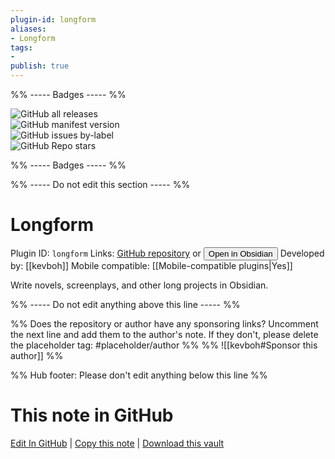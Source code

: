 ```yaml
---
plugin-id: longform
aliases:
- Longform
tags: 
- 
publish: true
---
```


%% ----- Badges ----- %%

![GitHub all releases](https://img.shields.io/github/downloads/kevboh/longform/total?color=573E7A&logo=github&style=for-the-badge)   
![GitHub manifest version](https://img.shields.io/github/manifest-json/v/kevboh/longform?color=573E7A&logo=github&style=for-the-badge)   
![GitHub issues by-label](https://img.shields.io/github/issues/kevboh/longform/help%20wanted?color=573E7A&logo=github&style=for-the-badge)   
![GitHub Repo stars](https://img.shields.io/github/stars/kevboh/longform?color=573E7A&logo=github&style=for-the-badge)

%% ----- Badges ----- %%

%% ----- Do not edit this section ----- %%

# Longform

Plugin ID: `longform`
Links: [GitHub repository](https://github.com/kevboh/longform) or [<button id=HH>Open in Obsidian</button>](obsidian://show-plugin?id=longform)
Developed by: [[kevboh]]
Mobile compatible: [[Mobile-compatible plugins|Yes]]

Write novels, screenplays, and other long projects in Obsidian.

%% ----- Do not edit anything above this line ----- %% 

%% Does the repository or author have any sponsoring links? Uncomment the next line and add them to the author's note. If they don't, please delete the placeholder tag: #placeholder/author %%
%% ![[kevboh#Sponsor this author]] %%

%% Hub footer: Please don't edit anything below this line %%

# This note in GitHub

<span class="git-footer">[Edit In GitHub](https://github.dev/obsidian-community/obsidian-hub/blob/main/02%20-%20Community%20Expansions/02.05%20All%20Community%20Expansions/Plugins/longform.md "git-hub-edit-note") | [Copy this note](https://raw.githubusercontent.com/obsidian-community/obsidian-hub/main/02%20-%20Community%20Expansions/02.05%20All%20Community%20Expansions/Plugins/longform.md "git-hub-copy-note") | [Download this vault](https://github.com/obsidian-community/obsidian-hub/archive/refs/heads/main.zip "git-hub-download-vault") </span>

